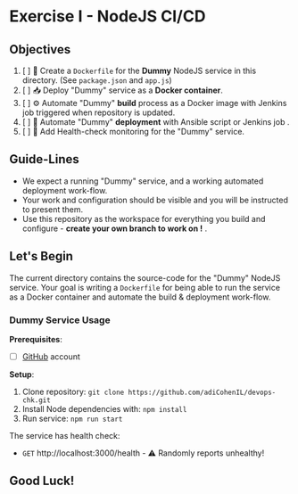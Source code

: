 # Exercise I - NodeJS CI/CD

## Objectives

1. [ ] 🐳 Create a `Dockerfile` for the **Dummy** NodeJS service in this
  directory. (See `package.json` and `app.js`)
1. [ ] 📥 Deploy "Dummy" service as a **Docker container**.
1. [ ] ⚙️  Automate "Dummy" **build** process as a Docker image with Jenkins job triggered when repository is updated.
1. [ ] 🔄 Automate "Dummy" **deployment** with Ansible script or Jenkins job .
1. [ ] 🤒 Add Health-check monitoring for the "Dummy" service.

## Guide-Lines

- We expect a running "Dummy" service, and a working automated deployment work-flow. 
- Your work and configuration should be visible and you will be instructed to
  present them.
- Use this repository as the workspace for everything you build and configure - **create your own branch to work on !** .

## Let's Begin

The current directory contains the source-code for the "Dummy" NodeJS service. 
Your goal is writing a `Dockerfile` for being able to run the service as a 
Docker container and automate the build & deployment work-flow.


### Dummy Service Usage

**Prerequisites**:
- [ ] [GitHub](https://github.com) account

**Setup**:

1. Clone repository: `git clone https://github.com/adiCohenIL/devops-chk.git`
2. Install Node dependencies with: `npm install`
3. Run service: `npm run start`

The service has health check:

- `GET` http://localhost:3000/health - ⚠️ Randomly reports unhealthy!



## Good Luck!
